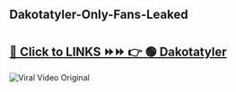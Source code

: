 
 ## Dakotatyler-Only-Fans-Leaked

# <h2><a href="https://clipsfans.com/Dakotatyler&ref=git">🔗 Click to LINKS ⏩⏩ 👉 🟢 Dakotatyler </a></h2>

<a href="https://clipsfans.com/Dakotatyler&ref=git" rel="nofollow" data-target="animated-image.originalLink"><img src="https://i.ibb.co.com/xMMVF88/686577567.gif" alt="Viral Video Original" style="max-width: 100%; display: inline-block;" data-target="animated-image.originalImage"></a>
